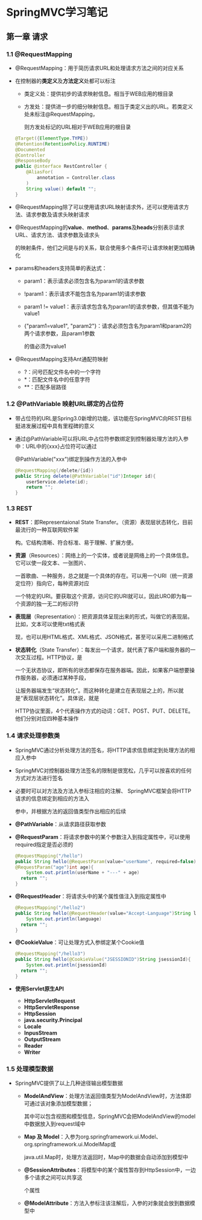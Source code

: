 # SpringMVC学习笔记

## 第一章  请求

### 1.1  @RequestMapping

* @RequestMapping：用于简历请求URL和处理请求方法之间的对应关系

* 在控制器的**类定义**及**方法定义**处都可以标注

  * 类定义处：提供初步的请求映射信息。相当于WEB应用的根目录

  * 方发处：提供进一步的细分映射信息。相当于类定义出的URL。若类定义处未标注@RequestMapping，  

    则方发处标记的URL相对于WEB应用的根目录

  ```java
  @Target({ElementType.TYPE})
  @Retention(RetentionPolicy.RUNTIME)
  @Documented
  @Controller
  @ResponseBody
  public @interface RestController {
      @AliasFor(
          annotation = Controller.class
      )
      String value() default "";
  }
  ```

* @RequestMapping除了可以使用请求URL映射请求外，还可以使用请求方法、请求参数及请求头映射请求

* @RequestMapping的**value**、**method**、**params**及**heads**分别表示请求URL、请求方法、请求参数及请求头  

  的映射条件，他们之间是与的关系，联合使用多个条件可让请求映射更加精确化

* params和headers支持简单的表达式：

  * param1：表示请求必须包含名为param1的请求参数

  * !param1：表示请求不能包含名为param1的请求参数

  * param1 != value1：表示请求包含名为param1的请求参数，但其值不能为value1

  * {"param1=value1", "param2"}：请求必须包含名为param1和param2的两个请求参数，且param1参数  

    的值必须为value1

* @RequestMapping支持Ant通配符映射

  * ?：问号匹配文件名中的一个字符
  * *：匹配文件名中的任意字符
  * **：匹配多层路径

### 1.2  @PathVariable 映射URL绑定的占位符

* 带占位符的URL是Spring3.0新增的功能，该功能在SpringMVC向REST目标挺进发展过程中具有里程碑的意义  

* 通过@PathVariable可以将URL中占位符参数绑定到控制器处理方法的入参中：URL中的{xxx}占位符可以通过

  @PathVariable("xxx")绑定到操作方法的入参中

  ```java
  @RequestMapping(/delete/{id})
  public String delete(@PathVariable("id")Integer id){
      userService.delete(id);
      return "";
  }
  ```

### 1.3  REST

* **REST**：即Representaional  State  Transfer。（资源）表现层状态转化，目前最流行的一种互联网软件架  

  构。它结构清晰、符合标准、易于理解、扩展方便。

* **资源**（Resources）：网络上的一个实体，或者说是网络上的一个具体信息。它可以使一段文本、一张图片、  

  一首歌曲、一种服务，总之就是一个具体的存在。可以用一个URI（统一资源定位符）指向它，每种资源对应  

  一个特定的URI。要获取这个资源，访问它的URI就可以，因此URO即为每一个资源的独一无二的标识符

* **表现层**（Representation）：把资源具体呈现出来的形式，叫做它的表现层。比如，文本可以使用txt格式表  

  现，也可以用HTML格式、XML格式、JSON格式，甚至可以采用二进制格式

* **状态转化**（State Transfer）：每发出一个请求，就代表了客户端和服务器的一次交互过程。HTTP协议，是  

  一个无状态协议，即所有的状态都保存在服务器端。因此，如果客户端想要操作服务器，必须通过某种手段，  

  让服务器端发生“状态转化”。而这种转化是建立在表现层之上的，所以就是“表现层状态转化”。具体说，就是  

  HTTP协议里面，4个代表操作方式的动词：GET、POST、PUT、DELETE。他们分别对应四种基本操作

### 1.4  请求处理参数类

* SpringMVC通过分析处理方法的签名，将HTTP请求信息绑定到处理方法的相应入参中

* SpringMVC对控制器处理方法签名的限制是很宽松，几乎可以按喜欢的任何方式对方法进行签名

* 必要时可以对方法及方法入参标注相应的注解、  SpringMVC框架会将HTTP请求的信息绑定到相应的方法入  

  参中，并根据方法的返回值类型作出相应的后续

* **@PathVariable**：从请求路径获取参数

* **@RequestParam**：将请求参数中的某个参数注入到指定属性中，可以使用required指定是否必须的

  ```java
  @RequestMapping("/hello")
  public String hello(@RequestParam(value="userName", required=false)String userName,
  @RequestParam("age")int age){
      System.out.println(userName + "---" + age)
  	return "";
  }
  ```

* **@RequestHeader**：将请求头中的某个属性值注入到指定属性中

  ```java
  @RequestMapping("/hello2")
  public String hello(@RequestHeader(value="Accept-Language")String language){
      System.out.println(language)
  	return "";
  }
  ```

* **@CookieValue**：可让处理方式入参绑定某个Cookie值

  ```java
  @RequestMapping("/hello3")
  public String hello(@CookieValue("JSESSIONID")String jsessionId){
      System.out.println(jsessionId)
  	return "";
  }
  ```

* **使用Servlet原生API**

  * **HttpServletRequest**
  * **HttpServletResponse**
  * **HttpSession**
  * **java.security.Principal**
  * **Locale**
  * **InpusStream**
  * **OutputStream**
  * **Reader**
  * **Writer**

### 1.5  处理模型数据

* SpringMVC提供了以上几种途径输出模型数据

  * **ModelAndView**：处理方法返回值类型为ModelAndView时，方法体即可通过该对象添加模型数据；  

    其中可以包含视图和模型信息，SpringMVC会把ModelAndView的model中数据放入到request域中

  * **Map 及 Model**：入参为org.springframework.ui.Model、org.springframework.ui.ModelMap或  

    java.util.Map时，处理方法返回时，Map中的数据会自动添加到模型中

  * **@SessionAttributes**：将模型中的某个属性暂存到HttpSession中，一边多个请求之间可以共享这  

    个属性

  * **@ModelAttribute**：方法入参标注该注解后，入参的对象就会放到数据模型中

